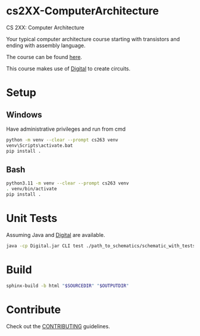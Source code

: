 # cs2XX-ComputerArchitecture

CS 2XX: Computer Architecture

Your typical computer architecture course starting with transistors and ending with assembly language.

The course can be found [here](http://modsurski.com/csci263).

This course makes use of [Digital](https://github.com/hneemann/Digital) to create circuits. 



# Setup

## Windows

Have administrative privileges and run from cmd

```sh
python -m venv --clear --prompt cs263 venv
venv\Scripts\activate.bat
pip install .
```


## Bash

```sh
python3.11 -m venv --clear --prompt cs263 venv
. venv/bin/activate
pip install .
```



# Unit Tests

Assuming Java and [Digital](https://github.com/hneemann/Digital) are available.

```sh
java -cp Digital.jar CLI test ./path_to_schematics/schematic_with_tests.dig
```



# Build

```sh
sphinx-build -b html "$SOURCEDIR" "$OUTPUTDIR"
```

# Contribute

Check out the [CONTRIBUTING](CONTRIBUTING.md) guidelines.
